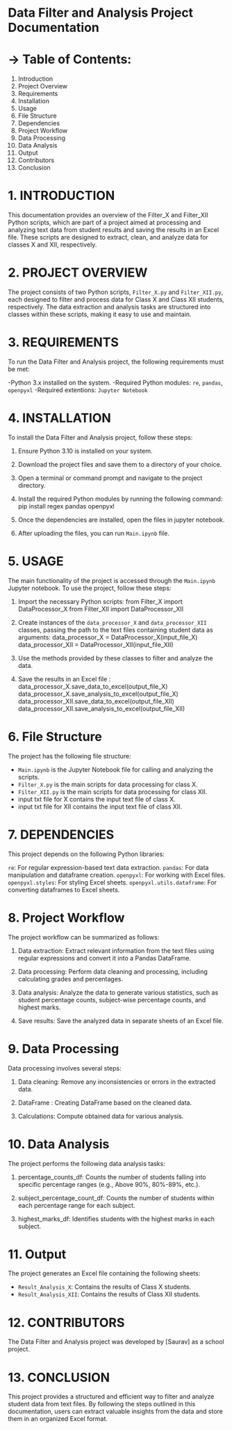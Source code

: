 # Data Filter and Analysis Project Documentation


# ->  Table of Contents:

1.  Introduction
2.  Project Overview
3.  Requirements
4.  Installation
5.  Usage
6.  File Structure
7.  Dependencies
8.  Project Workflow
9.  Data Processing
10.  Data Analysis
11. Output
12.  Contributors
13. Conclusion


#   1. INTRODUCTION
This documentation provides an overview of the Filter_X and Filter_XII Python scripts, which are part of a project aimed at processing and analyzing text data from student results and saving the results in an Excel file. These scripts are designed to extract, clean, and analyze data for classes X and XII, respectively.


#    2. PROJECT OVERVIEW
The project consists of two Python scripts, `Filter_X.py` and `Filter_XII.py`, each designed to filter and process data for Class X and Class XII students, respectively. The data extraction and analysis tasks are structured into classes within these scripts, making it easy to use and maintain.


#     3. REQUIREMENTS
To run the Data Filter and Analysis project, the following requirements must be met:

-Python 3.x installed on the system.
-Required Python modules: `re`, `pandas`, `openpyxl`
-Required extentions: `Jupyter Notebook`


#      4. INSTALLATION
To install the Data Filter and Analysis project, follow these steps:

1. Ensure Python 3.10 is installed on your system.

2. Download the project files and save them to a directory of your choice.

3. Open a terminal or command prompt and navigate to the project directory.

4. Install the required Python modules by running the following command:
  pip install regex pandas openpyxl

6. Once the dependencies are installed, open the files in jupyter notebook.

7. After uploading the files, you can run `Main.ipynb` file.


#      5. USAGE
The main functionality of the project is accessed through the `Main.ipynb` Jupyter notebook. To use the project, follow these steps:

1. Import the necessary Python scripts:
    from Filter_X import DataProcessor_X
    from Filter_XII import DataProcessor_XII

2. Create instances of the `data_processor_X` and `data_processor_XII` classes, passing the path to the text files containing student data as arguments:
    data_processor_X = DataProcessor_X(input_file_X)
    data_processor_XII = DataProcessor_XII(input_file_XII)

3. Use the methods provided by these classes to filter and analyze the data.

4. Save the results in an Excel file :
    data_processor_X.save_data_to_excel(output_file_X)
    data_processor_X.save_analysis_to_excel(output_file_X)
    data_processor_XII.save_data_to_excel(output_file_XII)
    data_processor_XII.save_analysis_to_excel(output_file_XII)


#       6.  File Structure
The project has the following file structure:

- `Main.ipynb`  is the Jupyter Notebook file for calling and analyzing the scripts.
- `Filter_X.py` is the main scripts for data processing for class X.
- `Filter_XII.py` is the main scripts for data processing for class XII.
- input txt file for X  contains the input text file of class X.
- input txt file for XII contains the input text file of class XII.


#       7. DEPENDENCIES
This project depends on the following Python libraries:

`re`: For regular expression-based text data extraction.
`pandas`: For data manipulation and dataframe creation.
`openpyxl`: For working with Excel files.
`openpyxl.styles`: For styling Excel sheets.
`openpyxl.utils.dataframe`: For converting dataframes to Excel sheets.


#        8. Project Workflow
The project workflow can be summarized as follows:

1. Data extraction: Extract relevant information from the text files using regular expressions and convert it into a Pandas DataFrame.

2. Data processing: Perform data cleaning and processing, including calculating grades and percentages.

3. Data analysis: Analyze the data to generate various statistics, such as student percentage counts, subject-wise percentage counts, and highest marks.

4. Save results: Save the analyzed data in separate sheets of an Excel file.

#         9. Data Processing
Data processing involves several steps:

1. Data cleaning: Remove any inconsistencies or errors in the extracted data.

2. DataFrame : Creating DataFrame based on the cleaned data.

3. Calculations: Compute obtained data for various analysis.


#          10. Data Analysis
The project performs the following data analysis tasks:

1. percentage_counts_df: Counts the number of students falling into specific percentage ranges (e.g., Above 90%, 80%-89%, etc.).

2. subject_percentage_count_df: Counts the number of students within each percentage range for each subject.

3. highest_marks_df: Identifies students with the highest marks in each subject.


#           11. Output
The project generates an Excel file containing the following sheets:

- `Result_Analysis_X`: Contains the results of Class X students.
- `Result_Analysis_XII`: Contains the results of Class XII students.


#           12. CONTRIBUTORS
The Data Filter and Analysis project was developed by [Saurav] as a school project.


#           13. CONCLUSION
This project provides a structured and efficient way to filter and analyze student data from text files. By following the steps outlined in this documentation, users can extract valuable insights from the data and store them in an organized Excel format.
